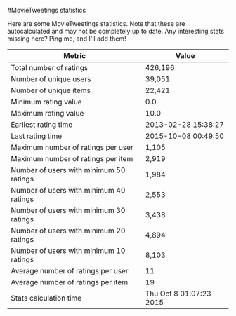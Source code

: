 #MovieTweetings statistics

Here are some MovieTweetings statistics. Note that these are autocalculated and may not be completely up to date. Any interesting stats missing here? Ping me, and I'll add them!

Metric | Value
--- | ---
Total number of ratings                 | 426,196
Number of unique users                  | 39,051
Number of unique items                  | 22,421
Minimum rating value                    | 0.0
Maximum rating value                    | 10.0
Earliest rating time                    | 2013-02-28 15:38:27
Last rating time                        | 2015-10-08 00:49:50
Maximum number of ratings per user      | 1,105
Maximum number of ratings per item      | 2,919
Number of users with minimum 50 ratings | 1,984
Number of users with minimum 40 ratings | 2,553
Number of users with minimum 30 ratings | 3,438
Number of users with minimum 20 ratings | 4,894
Number of users with minimum 10 ratings | 8,103
Average number of ratings per user      | 11
Average number of ratings per item      | 19
Stats calculation time                  | Thu Oct  8 01:07:23 2015

